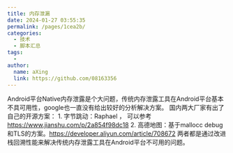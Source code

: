```yaml
---
title: 内存泄漏
date: 2024-01-27 03:55:35
permalink: /pages/1cea2b/
categories:
  - 技术
  - 脚本汇总
tags:
  - 
author: 
  name: aXing
  link: https://github.com/08163356
---
```





Android平台Native内存泄露是个大问题，传统内存泄露工具在Android平台基本不具可用性，google也一直没有给出较好的分析解决方案。 国内两大厂家有出了自己的开源方案： 1. 字节跳动：Raphael ， 可以参考 https://www.jianshu.com/p/2a854f98dc18 2. 高德地图：基于mallocc debug 和TLS的方案。https://developer.aliyun.com/article/708672 两者都是通过改进栈回溯性能来解决传统内存泄露工具在Android平台不可用的问题。